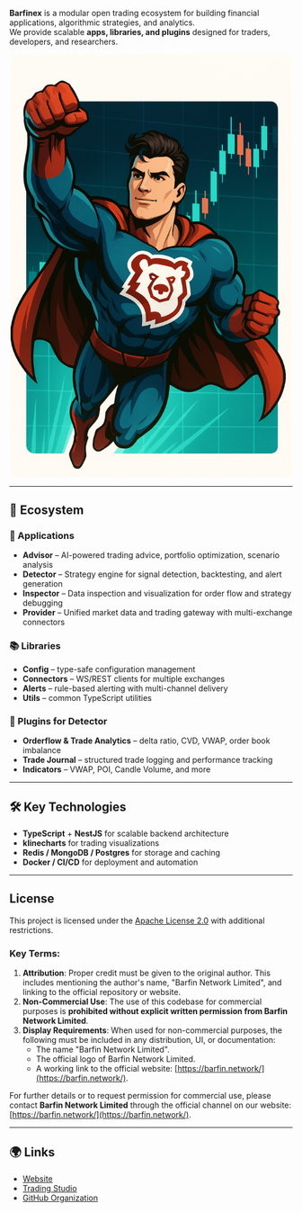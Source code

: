 **Barfinex** is a modular open trading ecosystem for building financial applications, algorithmic strategies, and analytics.  
We provide scalable **apps, libraries, and plugins** designed for traders, developers, and researchers.

<p align="center">
  <img src="superhero.png" alt="Barfinex Superhero" width="500"/>
</p>

---

## 🚀 Ecosystem

### 🧩 Applications
- **Advisor** – AI-powered trading advice, portfolio optimization, scenario analysis  
- **Detector** – Strategy engine for signal detection, backtesting, and alert generation  
- **Inspector** – Data inspection and visualization for order flow and strategy debugging  
- **Provider** – Unified market data and trading gateway with multi-exchange connectors  

### 📚 Libraries
- **Config** – type-safe configuration management  
- **Connectors** – WS/REST clients for multiple exchanges  
- **Alerts** – rule-based alerting with multi-channel delivery  
- **Utils** – common TypeScript utilities  

### 🔌 Plugins for Detector
- **Orderflow & Trade Analytics** – delta ratio, CVD, VWAP, order book imbalance  
- **Trade Journal** – structured trade logging and performance tracking  
- **Indicators** – VWAP, POI, Candle Volume, and more  

---

## 🛠️ Key Technologies
- **TypeScript** + **NestJS** for scalable backend architecture  
- **klinecharts** for trading visualizations  
- **Redis / MongoDB / Postgres** for storage and caching  
- **Docker / CI/CD** for deployment and automation  

---

## License
This project is licensed under the [Apache License 2.0](LICENSE) with additional restrictions.

### Key Terms:
1. **Attribution**: Proper credit must be given to the original author. This includes mentioning the author's name, "Barfin Network Limited", and linking to the official repository or website.
2. **Non-Commercial Use**: The use of this codebase for commercial purposes is **prohibited without explicit written permission from Barfin Network Limited**.
3. **Display Requirements**: When used for non-commercial purposes, the following must be included in any distribution, UI, or documentation:
   - The name "Barfin Network Limited".
   - The official logo of Barfin Network Limited.
   - A working link to the official website: [https://barfin.network/](https://barfin.network/).

For further details or to request permission for commercial use, please contact **Barfin Network Limited** through the official channel on our website: [https://barfin.network/](https://barfin.network/).

---

## 🌍 Links
- [Website](https://barfin.network)  
- [Trading Studio](https://studio.barfinex.com)  
- [GitHub Organization](https://github.com/barfinex)  
